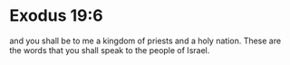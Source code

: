 # Exodus 19:6

and you shall be to me a kingdom of priests and a holy nation. These are the words that you shall speak to the people of Israel.
